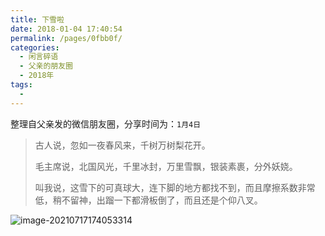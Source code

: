 ```yaml
---
title: 下雪啦
date: 2018-01-04 17:40:54
permalink: /pages/0fbb0f/
categories:
  - 闲言碎语
  - 父亲的朋友圈
  - 2018年
tags:
  - 
---
```

整理自父亲发的微信朋友圈，分享时间为：`1月4日`

> 古人说，忽如一夜春风来，千树万树梨花开。
>
> 毛主席说，北国风光，千里冰封，万里雪飘，银装素裹，分外妖娆。
>
> 叫我说，这雪下的可真球大，连下脚的地方都找不到，而且摩擦系数非常低，稍不留神，出蹓一下都滑板倒了，而且还是个仰八叉。

![image-20210717174053314](https://tvax4.sinaimg.cn/large/008k1Yt0ly1gskceao0rkj30ff0ds77g.jpg)